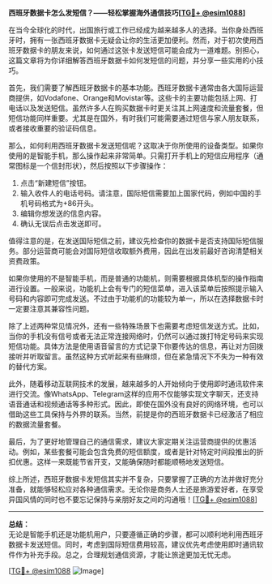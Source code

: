 **西班牙数据卡怎么发短信？——轻松掌握海外通信技巧[[TG💪+ @esim1088](https://t.me/s/esim1088)]**

在当今全球化的时代，出国旅行或工作已经成为越来越多人的选择。当你身处西班牙时，拥有一张西班牙数据卡无疑会让你的生活更加便利。然而，对于初次使用西班牙数据卡的朋友来说，如何通过这张卡发送短信可能会成为一道难题。别担心，这篇文章将为你详细解答西班牙数据卡如何发短信的问题，并分享一些实用的小技巧。

首先，我们需要了解西班牙数据卡的基本功能。西班牙数据卡通常由各大国际运营商提供，如Vodafone、Orange和Movistar等。这些卡的主要功能包括上网、打电话以及发送短信。虽然许多人在购买数据卡时更关注其上网速度和流量套餐，但短信功能同样重要。尤其是在国外，有时我们可能需要通过短信与家人朋友联系，或者接收重要的验证码信息。

那么，如何利用西班牙数据卡发送短信呢？这取决于你所使用的设备类型。如果你使用的是智能手机，那么操作起来非常简单。只需打开手机上的短信应用程序（通常图标是一个信封形状），然后按照以下步骤操作：

1. 点击“新建短信”按钮。
2. 输入收件人的电话号码。请注意，国际短信需要加上国家代码，例如中国的手机号码格式为+86开头。
3. 编辑你想发送的信息内容。
4. 确认无误后点击发送即可。

值得注意的是，在发送国际短信之前，建议先检查你的数据卡是否支持国际短信服务。部分运营商可能会对国际短信收取额外费用，因此在出发前最好咨询清楚相关资费政策。

如果你使用的不是智能手机，而是普通的功能机，则需要根据具体机型的操作指南进行设置。一般来说，功能机上会有专门的短信菜单，进入该菜单后按照提示输入号码和内容即可完成发送。不过由于功能机的功能较为单一，所以在选择数据卡时一定要注意其兼容性问题。

除了上述两种常见情况外，还有一些特殊场景下也需要考虑短信发送方式。比如，当你的手机没有信号或者无法正常连接网络时，仍然可以通过拨打特定号码来实现短信功能。具体方法是使用语音留言的方式记录下你要传达的信息，再让对方回拨接听并听取留言。虽然这种方式听起来有些麻烦，但在紧急情况下不失为一种有效的替代方案。

此外，随着移动互联网技术的发展，越来越多的人开始倾向于使用即时通讯软件来进行交流。像WhatsApp、Telegram这样的应用不仅能够实现文字聊天，还支持语音通话和视频通话等多种形式。因此，即使在国外没有良好的网络环境，也可以借助这些工具保持与外界的联系。当然，前提是你的西班牙数据卡已经激活了相应的数据流量套餐。

最后，为了更好地管理自己的通信需求，建议大家定期关注运营商提供的优惠活动。例如，某些套餐可能会包含免费的短信额度，或者是针对特定时间段推出的折扣优惠。这样一来既能节省开支，又能确保随时都能顺畅地发送短信。

综上所述，西班牙数据卡发短信其实并不复杂，只要掌握了正确的方法并做好充分准备，就能够轻松应对各种通信需求。无论你是商务人士还是旅游爱好者，在享受异国风情的同时也不要忘记保持与亲朋好友之间的沟通哦！[[TG💪+ @esim1088](https://t.me/s/esim1088)]

---

**总结：**  
无论是智能手机还是功能机用户，只要遵循正确的步骤，都可以顺利地利用西班牙数据卡发送短信。同时，考虑到国际短信费用较高，建议优先考虑使用即时通讯软件作为补充手段。总之，合理规划通信资源，才能让旅途更加无忧无虑。

[[TG💪+ @esim1088](https://t.me/s/esim1088) ![Image](https://i.postimg.cc/4NQfJmqS/Snipaste-2025-05-13-00-14-12.png)]